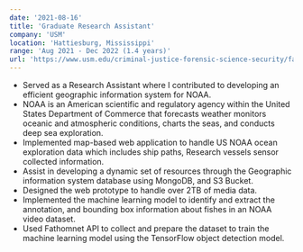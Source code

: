 ```yaml
---
date: '2021-08-16'
title: 'Graduate Research Assistant'
company: 'USM'
location: 'Hattiesburg, Mississippi'
range: 'Aug 2021 - Dec 2022 (1.4 years)'
url: 'https://www.usm.edu/criminal-justice-forensic-science-security/faculty-and-staff.php'
---
```


- Served as a Research Assistant where I contributed to developing an efficient geographic information system for NOAA.
- NOAA is an American scientific and regulatory agency within the United States Department of Commerce that forecasts weather monitors oceanic and atmospheric conditions, charts the seas, and conducts deep sea exploration.
- Implemented map-based web application to handle US NOAA ocean exploration data which includes ship paths, Research vessels sensor collected information.
- Assist in developing a dynamic set of resources through the Geographic information system database using MongoDB, and S3 Bucket.
- Designed the web prototype to handle over 2TB of media data.
- Implemented the machine learning model to identify and extract the annotation, and bounding box information about fishes in an NOAA video dataset.
- Used Fathomnet API to collect and prepare the dataset to train the machine learning model using the TensorFlow object detection model.

